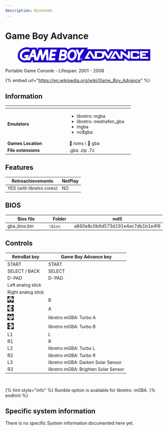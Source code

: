```yaml
---
description: Nintendo
---
```


# Game Boy Advance

<div align="left">

<figure><img src="https://raw.githubusercontent.com/fabricecaruso/es-theme-carbon/master/art/logos/gba.svg" alt=""><figcaption></figcaption></figure>

</div>

Portable Game Console - Lifespan: 2001 - 2008

{% embed url="https://en.wikipedia.org/wiki/Game_Boy_Advance" %}

## Information

<table data-header-hidden><thead><tr><th width="184"></th><th></th><th data-hidden></th></tr></thead><tbody><tr><td><strong>Emulators</strong></td><td><ul><li>libretro: mgba</li><li>libretro: mednafen_gba</li><li>mgba</li><li>no$gba</li></ul></td><td></td></tr><tr><td><strong>Games Location</strong></td><td><span data-gb-custom-inline data-tag="emoji" data-code="1f4c1">📁</span> roms \ <span data-gb-custom-inline data-tag="emoji" data-code="1f4c2">📂</span> gba</td><td></td></tr><tr><td><strong>File extensions</strong></td><td>.gba .zip .7z</td><td></td></tr></tbody></table>

## Features

| Retroachievements         | NetPlay |
| ------------------------- | ------- |
| YES (with libretro cores) | NO      |

## BIOS

<table><thead><tr><th width="187">Bios file</th><th width="108">Folder</th><th>md5</th></tr></thead><tbody><tr><td>gba_bios.bin</td><td><code>\bios</code></td><td>a860e8c0b6d573d191e4ec7db1b1e4f6</td></tr></tbody></table>

## Controls

| RetroBat key                                                                       | Game Boy Advance key                 |
| ---------------------------------------------------------------------------------- | ------------------------------------ |
| START                                                                              | START                                |
| SELECT / BACK                                                                      | SELECT                               |
| D-PAD                                                                              | D-PAD                                |
| Left analog stick                                                                  |                                      |
| Right analog stick                                                                 |                                      |
| ![A](<../../../../.gitbook/assets/image (25).png>)                                 | B                                    |
| ![B](<../../../../.gitbook/assets/image (11).png>)                                 | A                                    |
| <img src="../../../../.gitbook/assets/image (45).png" alt="" data-size="original"> | libretro mGBA: Turbo A               |
| <img src="../../../../.gitbook/assets/image (43).png" alt="" data-size="line">     | libretro mGBA: Turbo B               |
| L1                                                                                 | L                                    |
| R1                                                                                 | R                                    |
| L2                                                                                 | libretro mGBA: Turbo L               |
| R2                                                                                 | libretro mGBA: Turbo R               |
| L3                                                                                 | libretro mGBA: Darken Solar Sensor   |
| R3                                                                                 | libretro mGBA: Brighten Solar Sensor |

<div align="left">

<figure><img src="https://i.imgur.com/hYkmLg3.png" alt=""><figcaption></figcaption></figure>

</div>

{% hint style="info" %}
Rumble option is available for libretro: mGBA.
{% endhint %}

## Specific system information

There is no specific System information documented here yet.
